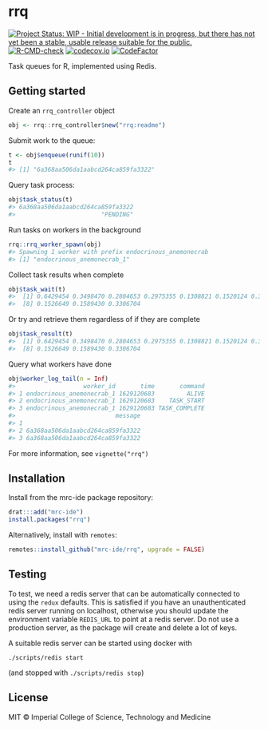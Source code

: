 <!-- README.md is generated from README.Rmd. Please edit that file -->



# rrq

<!-- badges: start -->
[![Project Status: WIP - Initial development is in progress, but there has not yet been a stable, usable release suitable for the public.](https://www.repostatus.org/badges/latest/wip.svg)](https://www.repostatus.org/#wip)
[![R-CMD-check](https://github.com/mrc-ide/rrq/actions/workflows/R-CMD-check.yaml/badge.svg)](https://github.com/mrc-ide/rrq/actions/workflows/R-CMD-check.yaml)
[![codecov.io](https://codecov.io/github/mrc-ide/rrq/coverage.svg?branch=master)](https://codecov.io/github/mrc-ide/rrq?branch=master)
[![CodeFactor](https://www.codefactor.io/repository/github/mrc-ide/rrq/badge)](https://www.codefactor.io/repository/github/mrc-ide/rrq)
<!-- badges: end -->

Task queues for R, implemented using Redis.

## Getting started

Create an `rrq_controller` object


```r
obj <- rrq::rrq_controller$new("rrq:readme")
```

Submit work to the queue:


```r
t <- obj$enqueue(runif(10))
t
#> [1] "6a368aa506da1aabcd264ca859fa3322"
```

Query task process:


```r
obj$task_status(t)
#> 6a368aa506da1aabcd264ca859fa3322
#>                        "PENDING"
```

Run tasks on workers in the background


```r
rrq::rrq_worker_spawn(obj)
#> Spawning 1 worker with prefix endocrinous_anemonecrab
#> [1] "endocrinous_anemonecrab_1"
```

Collect task results when complete


```r
obj$task_wait(t)
#>  [1] 0.6429454 0.3498470 0.2804653 0.2975355 0.1308821 0.1520124 0.3212029
#>  [8] 0.1526649 0.1589430 0.3306704
```

Or try and retrieve them regardless of if they are complete


```r
obj$task_result(t)
#>  [1] 0.6429454 0.3498470 0.2804653 0.2975355 0.1308821 0.1520124 0.3212029
#>  [8] 0.1526649 0.1589430 0.3306704
```

Query what workers have done


```r
obj$worker_log_tail(n = Inf)
#>                   worker_id       time       command
#> 1 endocrinous_anemonecrab_1 1629120683         ALIVE
#> 2 endocrinous_anemonecrab_1 1629120683    TASK_START
#> 3 endocrinous_anemonecrab_1 1629120683 TASK_COMPLETE
#>                            message
#> 1
#> 2 6a368aa506da1aabcd264ca859fa3322
#> 3 6a368aa506da1aabcd264ca859fa3322
```

For more information, see `vignette("rrq")`



## Installation

Install from the mrc-ide package repository:

```r
drat:::add("mrc-ide")
install.packages("rrq")
```

Alternatively, install with `remotes`:

```r
remotes::install_github("mrc-ide/rrq", upgrade = FALSE)
```

## Testing

To test, we need a redis server that can be automatically connected to using the `redux` defaults.  This is satisfied if you have an unauthenticated redis server running on localhost, otherwise you should update the environment variable `REDIS_URL` to point at a redis server.  Do not use a production server, as the package will create and delete a lot of keys.

A suitable redis server can be started using docker with

```
./scripts/redis start
```

(and stopped with `./scripts/redis stop`)

## License

MIT © Imperial College of Science, Technology and Medicine
